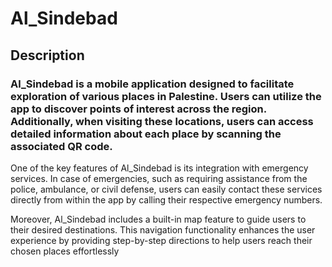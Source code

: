 # Al_Sindebad
## Description
### Al_Sindebad is a mobile application designed to facilitate exploration of various places in Palestine. Users can utilize the app to discover points of interest across the region. Additionally, when visiting these locations, users can access detailed information about each place by scanning the associated QR code.

One of the key features of Al_Sindebad is its integration with emergency services. In case of emergencies, such as requiring assistance from the police, ambulance, or civil defense, users can easily contact these services directly from within the app by calling their respective emergency numbers.

Moreover, Al_Sindebad includes a built-in map feature to guide users to their desired destinations. This navigation functionality enhances the user experience by providing step-by-step directions to help users reach their chosen places effortlessly
